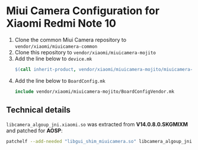 # Miui Camera Configuration for Xiaomi Redmi Note 10

1. Clone the common Miui Camera repository to `vendor/xiaomi/miuicamera-common`
2. Clone this repository to `vendor/xiaomi/miuicamera-mojito`
3. Add the line below to `device.mk`
    ```makefile
    $(call inherit-product, vendor/xiaomi/miuicamera-mojito/miuicamera-mojito-vendor.mk)
    ```
4. Add the line below to `BoardConfig.mk`
    ```makefile
    include vendor/xiaomi/miuicamera-mojito/BoardConfigVendor.mk
    ```

## Technical details

`libcamera_algoup_jni.xiaomi.so` was extracted from **V14.0.8.0.SKGMIXM** and patched for **AOSP**:
```sh
patchelf --add-needed "libgui_shim_miuicamera.so" libcamera_algoup_jni.xiaomi.so
```
